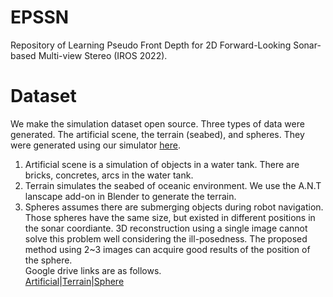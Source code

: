 # EPSSN
Repository of Learning Pseudo Front Depth for 2D Forward-Looking Sonar-based Multi-view Stereo (IROS 2022).
# Dataset
We make the simulation dataset open source. Three types of data were generated. The artificial scene, the terrain (seabed), and spheres. They were generated using our simulator [here](https://github.com/sollynoay/Sonar-simulator-blender).   
1. Artificial scene is a simulation of objects in a water tank. There are bricks, concretes, arcs in the water tank.   
2. Terrain simulates the seabed of oceanic environment. We use the A.N.T lanscape add-on in Blender to generate the terrain.  
3. Spheres assumes there are submerging objects during robot navigation. Those spheres have the same size, but existed in different positions in the sonar coordiante. 3D reconstruction using a single image cannot solve this problem well considering the ill-posedness. The proposed method using 2~3 images can acquire good results of the position of the sphere.  
Google drive links are as follows.  
[Artificial](https://drive.google.com/file/d/1fhRJKSzRiTdAJbWU2mZppIa9zbfyv5s4/view?usp=sharing)|[Terrain](https://drive.google.com/file/d/1defldD1h6STK11qxvplnIlVJ7cGz3-X1/view?usp=sharing)|[Sphere](https://drive.google.com/file/d/1FmwkCGw9L3ajGjLTahiBeOI-PCk0u101/view?usp=sharing)

